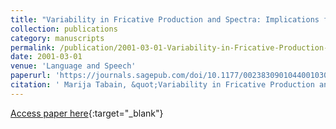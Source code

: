 ```yaml
---
title: "Variability in Fricative Production and Spectra: Implications for the Hyper- and Hypo-and Quantal Theories of Speech Production"
collection: publications
category: manuscripts
permalink: /publication/2001-03-01-Variability-in-Fricative-Production-and-Spectra-Implications-for-the-Hyper-and-Hypo-and-Quantal-Theories-of-Speech-Production
date: 2001-03-01
venue: 'Language and Speech'
paperurl: 'https://journals.sagepub.com/doi/10.1177/00238309010440010301'
citation: ' Marija Tabain, &quot;Variability in Fricative Production and Spectra: Implications for the Hyper- and Hypo-and Quantal Theories of Speech Production.&quot; Language and Speech, 2001.'
---
```

[Access paper here](https://journals.sagepub.com/doi/10.1177/00238309010440010301){:target="_blank"}
